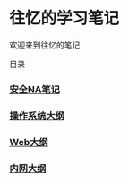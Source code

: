 # 往忆的学习笔记

欢迎来到往忆的笔记

目录

### [安全NA笔记](./Network笔记/Readme.md)

### [操作系统大纲](./OS笔记/Readme.md)

### [Web大纲](./Web笔记/readme.md)

### [内网大纲](./Intranet笔记/Readme.md)
